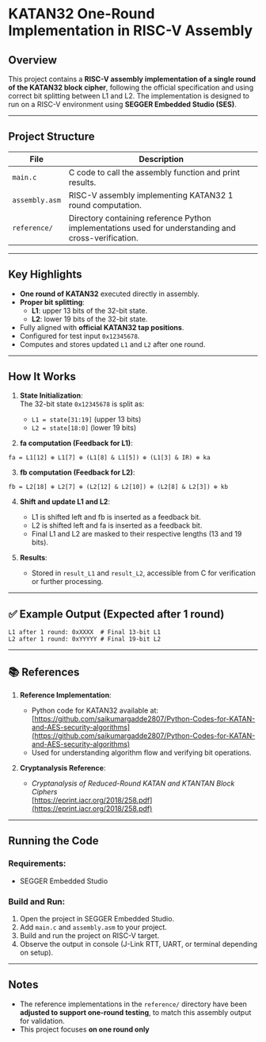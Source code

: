 # KATAN32 One-Round Implementation in RISC-V Assembly

## Overview

This project contains a **RISC-V assembly implementation of a single round of the KATAN32 block cipher**, following the official specification and using correct bit splitting between L1 and L2. The implementation is designed to run on a RISC-V environment using **SEGGER Embedded Studio (SES)**.

---

## Project Structure

| File           | Description                                                                                                |
| -------------- | ---------------------------------------------------------------------------------------------------------- |
| `main.c`       | C code to call the assembly function and print results.                                                    |
| `assembly.asm` | RISC-V assembly implementing KATAN32 1 round computation.                                                  |
| `reference/`   | Directory containing reference Python implementations used for understanding and cross-verification.       |

---

## Key Highlights

- **One round of KATAN32** executed directly in assembly.
- **Proper bit splitting**:
  - **L1**: upper 13 bits of the 32-bit state.
  - **L2**: lower 19 bits of the 32-bit state.
- Fully aligned with **official KATAN32 tap positions**.
- Configured for test input `0x12345678`.
- Computes and stores updated `L1` and `L2` after one round.

---

## How It Works

1. **State Initialization**:\
   The 32-bit state `0x12345678` is split as:

   - `L1 = state[31:19]` (upper 13 bits)
   - `L2 = state[18:0]` (lower 19 bits)

2. **fa computation (Feedback for L1)**:

```
fa = L1[12] ⊕ L1[7] ⊕ (L1[8] & L1[5]) ⊕ (L1[3] & IR) ⊕ ka
```

3. **fb computation (Feedback for L2)**:

```
fb = L2[18] ⊕ L2[7] ⊕ (L2[12] & L2[10]) ⊕ (L2[8] & L2[3]) ⊕ kb
```

4. **Shift and update L1 and L2**:

   - L1 is shifted left and fb is inserted as a feedback bit.
   - L2 is shifted left and fa is inserted as a feedback bit.
   - Final L1 and L2 are masked to their respective lengths (13 and 19 bits).

5. **Results**:

   - Stored in `result_L1` and `result_L2`, accessible from C for verification or further processing.

---

## ✅ Example Output (Expected after 1 round)

```plaintext
L1 after 1 round: 0xXXXX  # Final 13-bit L1
L2 after 1 round: 0xYYYYY # Final 19-bit L2
```

---

## 📚 References

1. **Reference Implementation**:

   - Python code for KATAN32 available at:\
     [https://github.com/saikumargadde2807/Python-Codes-for-KATAN-and-AES-security-algorithms](https://github.com/saikumargadde2807/Python-Codes-for-KATAN-and-AES-security-algorithms)
   - Used for understanding algorithm flow and verifying bit operations.

2. **Cryptanalysis Reference**:

   - *Cryptanalysis of Reduced-Round KATAN and KTANTAN Block Ciphers*\
     [https://eprint.iacr.org/2018/258.pdf](https://eprint.iacr.org/2018/258.pdf)
---

## Running the Code

### Requirements:

- SEGGER Embedded Studio

### Build and Run:

1. Open the project in SEGGER Embedded Studio.
2. Add `main.c` and `assembly.asm` to your project.
3. Build and run the project on RISC-V target.
4. Observe the output in console (J-Link RTT, UART, or terminal depending on setup).

---

## Notes

- The reference implementations in the `reference/` directory have been **adjusted to support one-round testing**, to match this assembly output for validation.
- This project focuses **on one round only**
